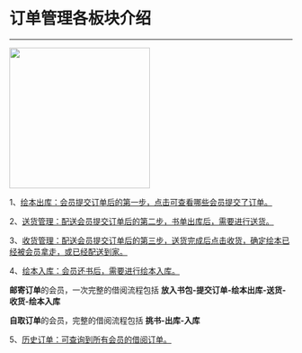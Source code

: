 # 订单管理各板块介绍
-----
<img src="https://qudulib.oss-cn-shanghai.aliyuncs.com/%E5%B1%8F%E5%B9%95%E5%BF%AB%E7%85%A7%202019-09-29%20%E4%B8%8A%E5%8D%889.20.54.png" width="250" hegiht="150" align=center />

1、[绘本出库：会员提交订单后的第一步，点击可查看哪些会员提交了订单。](文档/订单管理/绘本出库的作用)

2、[送货管理：配送会员提交订单后的第二步，书单出库后，需要进行送货。](文档/订单管理/送货管理和收货管理是什么意思？)

3、[收货管理：配送会员提交订单后的第三步，送货完成后点击收货，确定绘本已经被会员拿走，或已经配送到家。](文档/订单管理/送货管理和收货管理是什么意思？)

4、[绘本入库：会员还书后，需要进行绘本入库。](文档/订单管理/绘本入库详解)

**邮寄订单**的会员，一次完整的借阅流程包括 **放入书包-提交订单-绘本出库-送货-收货-绘本入库**

**自取订单**的会员，完整的借阅流程包括 **挑书-出库-入库**

5、[历史订单：可查询到所有会员的借阅订单。](文档/订单管理/历史订单详解)

